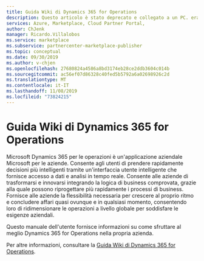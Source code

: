```yaml
---
title: Guida Wiki di Dynamics 365 for Operations
description: Questo articolo è stato deprecato e collegato a un PC. era "Dynamics 365 for Operation Help wiki page"
services: Azure, Marketplace, Cloud Partner Portal,
author: ChJenk
manager: Ricardo.Villalobos
ms.service: marketplace
ms.subservice: partnercenter-marketplace-publisher
ms.topic: conceptual
ms.date: 09/30/2019
ms.author: v-chjen
ms.openlocfilehash: 27680824a4586a8bd3174eb28ce2ddb3604c014b
ms.sourcegitcommit: ac56ef07d86328c40fed5b5792a6a02698926c2d
ms.translationtype: MT
ms.contentlocale: it-IT
ms.lasthandoff: 11/08/2019
ms.locfileid: "73824215"
---
```

# <a name="dynamics-365-for-operations-help-wiki"></a>Guida Wiki di Dynamics 365 for Operations

Microsoft Dynamics 365 per le operazioni è un'applicazione aziendale Microsoft per le aziende. Consente agli utenti di prendere rapidamente decisioni più intelligenti tramite un'interfaccia utente intelligente che fornisce accesso a dati e analisi in tempo reale. Consente alle aziende di trasformarsi e innovarsi integrando la logica di business comprovata, grazie alla quale possono riprogettare più rapidamente i processi di business. Fornisce alle aziende la flessibilità necessaria per crescere al proprio ritmo e concludere affari quasi ovunque e in qualsiasi momento, consentendo loro di ridimensionare le operazioni a livello globale per soddisfare le esigenze aziendali.

Questo manuale dell'utente fornisce informazioni su come sfruttare al meglio Dynamics 365 for Operations nella propria azienda.

Per altre informazioni, consultare la [Guida Wiki di Dynamics 365 for Operations](https://docs.microsoft.com/dynamics365/operations/).
